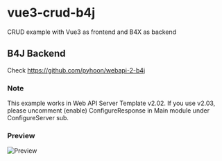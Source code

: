 # vue3-crud-b4j
CRUD example with Vue3 as frontend and B4X as backend

## B4J Backend
Check https://github.com/pyhoon/webapi-2-b4j

### Note
This example works in Web API Server Template v2.02. If you use v2.03, please uncomment (enable) ConfigureResponse in Main module under ConfigureServer sub.

### Preview
![Preview](https://raw.githubusercontent.com/pyhoon/vue3-crud-b4j/main/preview.png)
